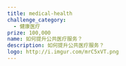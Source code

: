 ```yaml
---
title: medical-health
challenge_category: 
  - 健康医疗
prize: 100,000
name: 如何提升公共医疗服务？
description: 如何提升公共医疗服务？
logo: http://i.imgur.com/mrC5xVT.png
---
```

